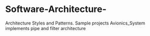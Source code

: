 # Software-Architecture-
Architecture Styles and Patterns. Sample projects
Avionics_System implements pipe and filter architecture 

